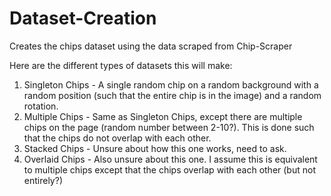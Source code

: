 # Dataset-Creation
 Creates the chips dataset using the data scraped from Chip-Scraper


Here are the different types of datasets this will make: 

1. Singleton Chips - A single random chip on a random background with a random position (such that the entire chip is in the image) and a random rotation.
2. Multiple Chips - Same as Singleton Chips, except there are multiple chips on the page (random number between 2-10?). This is done such that the chips do not overlap with each other. 
3. Stacked Chips - Unsure about how this one works, need to ask.
4. Overlaid Chips - Also unsure about this one. I assume this is equivalent to multiple chips except that the chips overlap with each other (but not entirely?)
